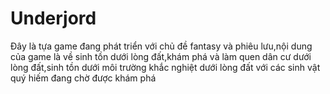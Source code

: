 # Underjord
Đây là tựa game đang phát triển với chủ đề fantasy và phiêu lưu,nội dung của game là về sinh tồn dưới lòng đất,khám phá và làm quen dân cư dưới lòng đất,sinh tồn dưới môi trường khắc nghiệt dưới lòng đất với các sinh vật quý hiếm đang chờ được khám phá
